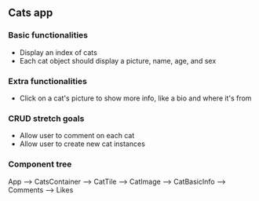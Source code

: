 ## Cats app

### Basic functionalities
* Display an index of cats
* Each cat object should display a picture, name, age, and sex

### Extra functionalities
* Click on a cat's picture to show more info, like a bio and where it's from

### CRUD stretch goals
* Allow user to comment on each cat
* Allow user to create new cat instances

### Component tree
App --> CatsContainer --> CatTile --> CatImage
                                  --> CatBasicInfo
                                  --> Comments
                                  --> Likes